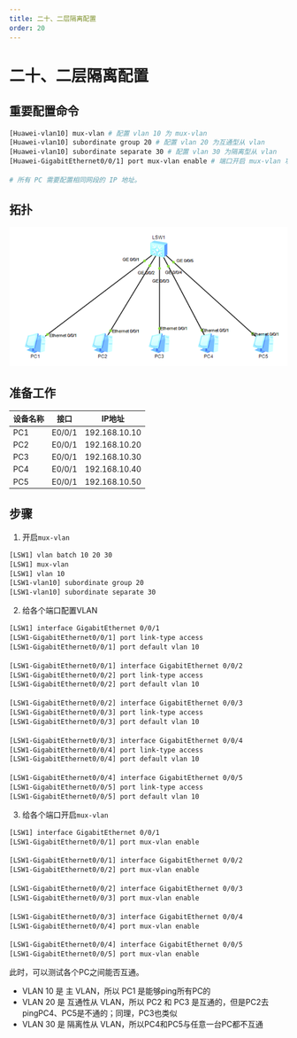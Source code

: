 ```yaml
---
title: 二十、二层隔离配置
order: 20
---
```


# 二十、二层隔离配置

## 重要配置命令

```bash
[Huawei-vlan10] mux-vlan # 配置 vlan 10 为 mux-vlan
[Huawei-vlan10] subordinate group 20 # 配置 vlan 20 为互通型从 vlan
[Huawei-vlan10] subordinate separate 30 # 配置 vlan 30 为隔离型从 vlan
[Huawei-GigabitEthernet0/0/1] port mux-vlan enable # 端口开启 mux-vlan 功能

# 所有 PC 需要配置相同网段的 IP 地址。
```

## 拓扑

![image-20240923230619294](md_img/image-20240923230619294.png)

## 准备工作

| 设备名称 | 接口   | IP地址        |
| -------- | ------ | ------------- |
| PC1      | E0/0/1 | 192.168.10.10 |
| PC2      | E0/0/1 | 192.168.10.20 |
| PC3      | E0/0/1 | 192.168.10.30 |
| PC4      | E0/0/1 | 192.168.10.40 |
| PC5      | E0/0/1 | 192.168.10.50 |

## 步骤

1. 开启`mux-vlan`

```bash
[LSW1] vlan batch 10 20 30
[LSW1] mux-vlan
[LSW1] vlan 10
[LSW1-vlan10] subordinate group 20
[LSW1-vlan10] subordinate separate 30
```

2. 给各个端口配置VLAN

```bash
[LSW1] interface GigabitEthernet 0/0/1
[LSW1-GigabitEthernet0/0/1] port link-type access
[LSW1-GigabitEthernet0/0/1] port default vlan 10

[LSW1-GigabitEthernet0/0/1] interface GigabitEthernet 0/0/2
[LSW1-GigabitEthernet0/0/2] port link-type access
[LSW1-GigabitEthernet0/0/2] port default vlan 10

[LSW1-GigabitEthernet0/0/2] interface GigabitEthernet 0/0/3
[LSW1-GigabitEthernet0/0/3] port link-type access
[LSW1-GigabitEthernet0/0/3] port default vlan 10

[LSW1-GigabitEthernet0/0/3] interface GigabitEthernet 0/0/4
[LSW1-GigabitEthernet0/0/4] port link-type access
[LSW1-GigabitEthernet0/0/4] port default vlan 10

[LSW1-GigabitEthernet0/0/4] interface GigabitEthernet 0/0/5
[LSW1-GigabitEthernet0/0/5] port link-type access
[LSW1-GigabitEthernet0/0/5] port default vlan 10
```

3. 给各个端口开启`mux-vlan`

```bash
[LSW1] interface GigabitEthernet 0/0/1
[LSW1-GigabitEthernet0/0/1] port mux-vlan enable

[LSW1-GigabitEthernet0/0/1] interface GigabitEthernet 0/0/2
[LSW1-GigabitEthernet0/0/2] port mux-vlan enable

[LSW1-GigabitEthernet0/0/2] interface GigabitEthernet 0/0/3
[LSW1-GigabitEthernet0/0/3] port mux-vlan enable

[LSW1-GigabitEthernet0/0/3] interface GigabitEthernet 0/0/4
[LSW1-GigabitEthernet0/0/4] port mux-vlan enable

[LSW1-GigabitEthernet0/0/4] interface GigabitEthernet 0/0/5
[LSW1-GigabitEthernet0/0/5] port mux-vlan enable
```

此时，可以测试各个PC之间能否互通。

+ VLAN 10 是 主 VLAN，所以 PC1 是能够ping所有PC的
+ VLAN 20  是 互通性从 VLAN，所以 PC2 和 PC3 是互通的，但是PC2去pingPC4、PC5是不通的；同理，PC3也类似
+ VLAN 30 是 隔离性从 VLAN，所以PC4和PC5与任意一台PC都不互通